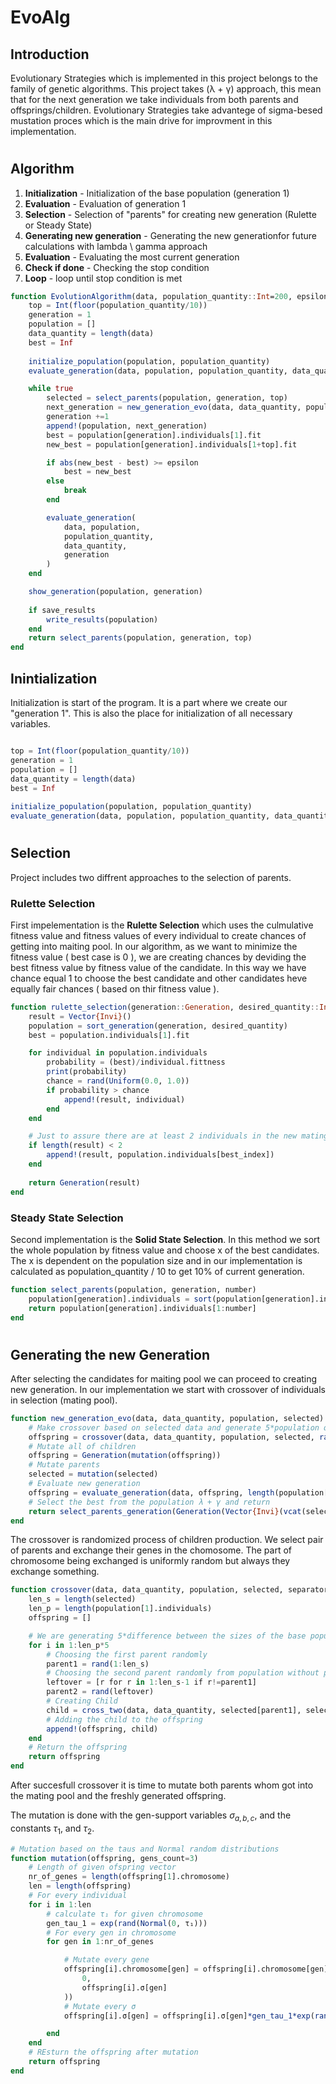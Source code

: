 # EvoAlg

## Introduction

Evolutionary Strategies which is implemented in this project belongs to the family of genetic algorithms. This project takes (λ + γ) approach, this mean that for the next generation we take individuals from both parents and offsprings/children. Evolutionary Strategies take advantege of sigma-besed mustation proces which is the main drive for improvment in this implementation.

#
## Algorithm

1. **Initialization** - Initialization of the base population (generation 1)
2. **Evaluation** - Evaluation of generation 1
3. **Selection** - Selection of "parents" for creating new generation (Rulette or Steady State)
4. **Generating new generation** - Generating the new generationfor future calculations with lambda \ gamma approach
5. **Evaluation** - Evaluating the most current generation
6. **Check if done** - Checking the stop condition
7. **Loop** - loop until stop condition is met

```julia
function EvolutionAlgorithm(data, population_quantity::Int=200, epsilon=0.000001, save_results::Bool=false)
    top = Int(floor(population_quantity/10))
    generation = 1
    population = []
    data_quantity = length(data)
    best = Inf
    
    initialize_population(population, population_quantity)
    evaluate_generation(data, population, population_quantity, data_quantity, generation)

    while true
        selected = select_parents(population, generation, top)
        next_generation = new_generation_evo(data, data_quantity, population, selected)
        generation +=1
        append!(population, next_generation)
        best = population[generation].individuals[1].fit
        new_best = population[generation].individuals[1+top].fit

        if abs(new_best - best) >= epsilon
            best = new_best
        else
            break
        end

        evaluate_generation(
            data, population, 
            population_quantity, 
            data_quantity, 
            generation
        )
    end

    show_generation(population, generation)
    
    if save_results
        write_results(population)
    end
    return select_parents(population, generation, top)
end
```
## Inintialization

Initialization is start of the program. It is a part where we create our "generation 1". This is also the place for initialization of all necessary variables.

```julia

top = Int(floor(population_quantity/10))
generation = 1
population = []
data_quantity = length(data)
best = Inf
    
initialize_population(population, population_quantity)
evaluate_generation(data, population, population_quantity, data_quantity, generation)

```
#
## Selection

Project includes two diffrent approaches to the selection of parents.


### Rulette Selection

First impelementation is the **Rulette Selection** which uses the culmulative fitness value
and fitness values of every individual to create chances of getting into maiting pool.
In our algorithm, as we want to minimize the fitness value ( best case is 0 ), we are creating chances by deviding the best fitness value by fitness value of the candidate.
In this way we have chance equal 1 to choose the best candidate and other candidates heve equally fair chances ( based on thir fitness value ).


```julia
function rulette_selection(generation::Generation, desired_quantity::Int)
    result = Vector{Invi}()
    population = sort_generation(generation, desired_quantity)
    best = population.individuals[1].fit

    for individual in population.individuals
        probability = (best)/individual.fittness
        print(probability)
        chance = rand(Uniform(0.0, 1.0))
        if probability > chance
            append!(result, individual)
        end
    end

    # Just to assure there are at least 2 individuals in the new mating pool
    if length(result) < 2
        append!(result, population.individuals[best_index])
    end
    
    return Generation(result)
end
```

### Steady State Selection

Second implementation is the **Solid State Selection**.
In this method we sort the whole population by fitness value and choose x of the best candidates. The x is dependent on the population size and in our implementation is calculated as population_quantity / 10 to get 10% of current generation.

```julia
function select_parents(population, generation, number)
    population[generation].individuals = sort(population[generation].individuals, by=v -> v.fit)
	return population[generation].individuals[1:number]
end
```
#
## Generating the new Generation

After selecting the candidates for maiting pool we can proceed to creating new generation.
In our implementation we start with crossover of individuals in selection (mating pool).

```julia
function new_generation_evo(data, data_quantity, population, selected)
    # Make crossover based on selected data and generate 5*population quantity of children
    offspring = crossover(data, data_quantity, population, selected, rand(1:2))
    # Mutate all of children
    offspring = Generation(mutation(offspring))
    # Mutate parents
    selected = mutation(selected)
    # Evaluate new generation
    offspring = evaluate_generation(data, offspring, length(population[1].individuals), data_quantity)
    # Select the best from the population λ + γ and return
    return select_parents_generation(Generation(Vector{Invi}(vcat(selected, offspring.individuals))), length(population[1].individuals), 20)
end
```


The crossover is randomized process of children production. We select pair of parents and exchange their genes in the chomosome. The part of chromosome being exchanged is uniformly random but always they exchange something.

```julia
function crossover(data, data_quantity, population, selected, separator)
    len_s = length(selected)
    len_p = length(population[1].individuals)
    offspring = []

    # We are generating 5*difference between the sizes of the base population 
    for i in 1:len_p*5
        # Choosing the first parent randomly
        parent1 = rand(1:len_s)
        # Choosing the second parent randomly from population without parent1
        leftover = [r for r in 1:len_s-1 if r!=parent1]  
        parent2 = rand(leftover)
        # Creating Child
        child = cross_two(data, data_quantity, selected[parent1], selected[parent2], separator)
        # Adding the child to the offspring
        append!(offspring, child)
    end
    # Return the offspring
    return offspring
end

```

After succesfull crossover it is time to mutate both parents whom got into the mating pool and the freshly generated offspring. 

The mutation is done with the gen-support variables $\sigma_{a,b,c}$, and the constants $\tau_1$, and $\tau_2$.


```julia
# Mutation based on the taus and Normal random distributions
function mutation(offspring, gens_count=3)
    # Length of given ofspring vector
    nr_of_genes = length(offspring[1].chromosome)
    len = length(offspring)
    # For every individual 
    for i in 1:len
        # calculate τ₁ for given chromosome
        gen_tau_1 = exp(rand(Normal(0, τ₁)))
        # For every gen in chromosome
        for gen in 1:nr_of_genes

            # Mutate every gene
            offspring[i].chromosome[gen] = offspring[i].chromosome[gen] + rand(Normal(
                0,
                offspring[i].σ[gen]
            ))
            # Mutate every σ
            offspring[i].σ[gen] = offspring[i].σ[gen]*gen_tau_1*exp(rand(Normal(0, τ₂)))

        end
    end
    # REsturn the offspring after mutation
    return offspring
end

```













